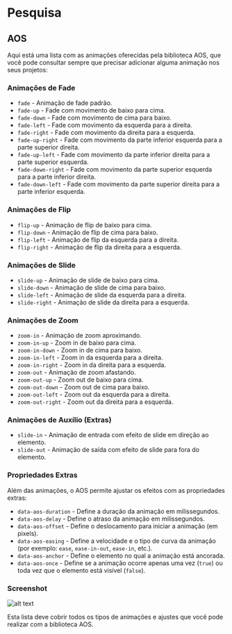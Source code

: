 # Pesquisa

## AOS

Aqui está uma lista com as animações oferecidas pela biblioteca AOS, que você pode consultar sempre que precisar adicionar alguma animação nos seus projetos:

### Animações de Fade
- `fade` - Animação de fade padrão.
- `fade-up` - Fade com movimento de baixo para cima.
- `fade-down` - Fade com movimento de cima para baixo.
- `fade-left` - Fade com movimento da esquerda para a direita.
- `fade-right` - Fade com movimento da direita para a esquerda.
- `fade-up-right` - Fade com movimento da parte inferior esquerda para a parte superior direita.
- `fade-up-left` - Fade com movimento da parte inferior direita para a parte superior esquerda.
- `fade-down-right` - Fade com movimento da parte superior esquerda para a parte inferior direita.
- `fade-down-left` - Fade com movimento da parte superior direita para a parte inferior esquerda.

### Animações de Flip
- `flip-up` - Animação de flip de baixo para cima.
- `flip-down` - Animação de flip de cima para baixo.
- `flip-left` - Animação de flip da esquerda para a direita.
- `flip-right` - Animação de flip da direita para a esquerda.

### Animações de Slide
- `slide-up` - Animação de slide de baixo para cima.
- `slide-down` - Animação de slide de cima para baixo.
- `slide-left` - Animação de slide da esquerda para a direita.
- `slide-right` - Animação de slide da direita para a esquerda.

### Animações de Zoom
- `zoom-in` - Animação de zoom aproximando.
- `zoom-in-up` - Zoom in de baixo para cima.
- `zoom-in-down` - Zoom in de cima para baixo.
- `zoom-in-left` - Zoom in da esquerda para a direita.
- `zoom-in-right` - Zoom in da direita para a esquerda.
- `zoom-out` - Animação de zoom afastando.
- `zoom-out-up` - Zoom out de baixo para cima.
- `zoom-out-down` - Zoom out de cima para baixo.
- `zoom-out-left` - Zoom out da esquerda para a direita.
- `zoom-out-right` - Zoom out da direita para a esquerda.

### Animações de Auxílio (Extras)
- `slide-in` - Animação de entrada com efeito de slide em direção ao elemento.
- `slide-out` - Animação de saída com efeito de slide para fora do elemento.

### Propriedades Extras
Além das animações, o AOS permite ajustar os efeitos com as propriedades extras:
- `data-aos-duration` - Define a duração da animação em milissegundos.
- `data-aos-delay` - Define o atraso da animação em milissegundos.
- `data-aos-offset` - Define o deslocamento para iniciar a animação (em pixels).
- `data-aos-easing` - Define a velocidade e o tipo de curva da animação (por exemplo: `ease`, `ease-in-out`, `ease-in`, etc.).
- `data-aos-anchor` - Define o elemento no qual a animação está ancorada.
- `data-aos-once` - Define se a animação ocorre apenas uma vez (`true`) ou toda vez que o elemento está visível (`false`). 

### Screenshot
![alt text](aos-exemplo.png)

Esta lista deve cobrir todos os tipos de animações e ajustes que você pode realizar com a biblioteca AOS.